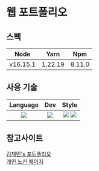 # 웹 포트폴리오

## 스펙
|Node|Yarn|Npm|
|:--:|:--:|:--:|
|v16.15.1|1.22.19|8.11.0|

## 사용 기술
|Language|Dev|Style|
|:--:|:--:|:--:|
|<img src="https://img.shields.io/badge/Typescript-3178C6?style=flat&logo=typescript&logoColor=white">|<img src="https://img.shields.io/badge/Next-000000?style=flat&logo=Next.js&logoColor=white"/>|<img src="https://img.shields.io/badge/Tailwind CSS-06B6D4?style=flat&logo=Tailwind CSS&logoColor=white"/> <img src="https://img.shields.io/badge/SCSS-CC6699?style=flat&logo=Sass&logoColor=white"/>|

## 참고사이트
[김재민's 포트폴리오](https://www.jaemin96.com/)  
[개인 노션 페이지](https://receptive-option-330.notion.site/4e8f3668611945ab8ab9c33a5e955475)
